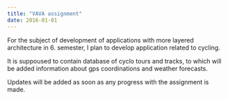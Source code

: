 ```yaml
---
title: "VAVA assignment"
date: 2016-01-01
---
```


For the subject of development of applications with more layered architecture in 6. semester, I plan to develop application related to cycling.

<!--excerpt--> 

It is suppoused to contain database of cyclo tours and tracks, to which will be added information about gps coordinations and weather forecasts.

Updates will be added as soon as any progress with the assignment is made.
